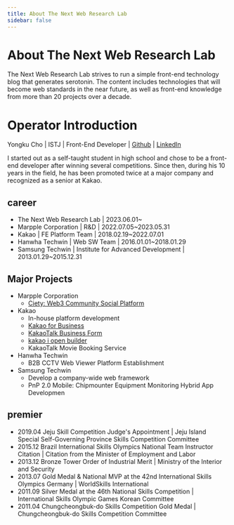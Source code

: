 ```yaml
---
title: About The Next Web Research Lab
sidebar: false
---
```


# About The Next Web Research Lab
The Next Web Research Lab strives to run a simple front-end technology blog that generates serotonin. The content includes technologies that will become web standards in the near future, as well as front-end knowledge from more than 20 projects over a decade.

# Operator Introduction
Yongku Cho | ISTJ | Front-End Developer | [Github](https://github.com/ChoDragon9) | [LinkedIn](https://www.linkedin.com/in/yongku-cho)

I started out as a self-taught student in high school and chose to be a front-end developer after winning several competitions. Since then, during his 10 years in the field, he has been promoted twice at a major company and recognized as a senior at Kakao.

## career
- The Next Web Research Lab | 2023.06.01~
- Marpple Corporation | R&D | 2022.07.05~2023.05.31
- Kakao | FE Platform Team | 2018.02.19~2022.07.01
- Hanwha Techwin | Web SW Team | 2016.01.01~2018.01.29
- Samsung Techwin | Institute for Advanced Development | 2013.01.29~2015.12.31

## Major Projects
- Marpple Corporation
  - [Ciety: Web3 Community Social Platform](https://www.ciety.xyz)
- Kakao
    - In-house platform development
    - [Kakao for Business](https://business.kakao.com/)
    - [KakaoTalk Business Form](https://business.kakao.com/talkbizform/)
    - [kakao i open builder](https://i.kakao.com/)
    - KakaoTalk Movie Booking Service
- Hanwha Techwin
  - B2B CCTV Web Viewer Platform Establishment
- Samsung Techwin
  - Develop a company-wide web framework
  - PnP 2.0 Mobile: Chipmounter Equipment Monitoring Hybrid App Developmen

## premier
- 2019.04 Jeju Skill Competition Judge's Appointment | Jeju Island Special Self-Governing Province Skills Competition Committee
- 2015.12 Brazil International Skills Olympics National Team Instructor Citation | Citation from the Minister of Employment and Labor
- 2013.12 Bronze Tower Order of Industrial Merit | Ministry of the Interior and Security
- 2013.07 Gold Medal & National MVP at the 42nd International Skills Olympics Germany | WorldSkills International
- 2011.09 Silver Medal at the 46th National Skills Competition | International Skills Olympic Games Korean Committee
- 2011.04 Chungcheongbuk-do Skills Competition Gold Medal | Chungcheongbuk-do Skills Competition Committee